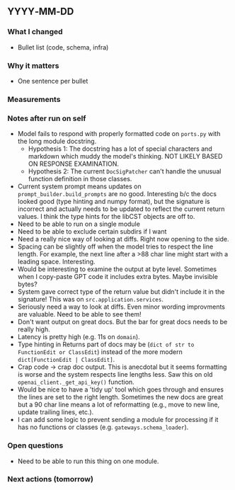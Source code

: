## YYYY‑MM‑DD

### What I changed

- Bullet list (code, schema, infra)

### Why it matters

- One sentence per bullet

### Measurements

### Notes after run on self

- Model fails to respond with properly formatted code on `ports.py` with the long
  module docstring.
  - Hypothesis 1: The docstring has a lot of special characters and
    markdown which muddy the model's thinking. NOT LIKELY BASED ON RESPONSE EXAMINATION.
  - Hypothesis 2: The current `DocSigPatcher` can't handle the unusual function
    definition in those classes.
- Current system prompt means updates on `prompt_builder.build_prompts` are no good.
  Interesting b/c the docs looked good (type hinting and numpy format), but the signature
  is incorrect and actually needs to be updated to reflect the current return values.
  I think the type hints for the libCST objects are off to.
- Need to be able to run on a single module
- Need to be able to exclude certain subdirs if I want
- Need a really nice way of looking at diffs. Right now opening to the side.
- Spacing can be slightly off when the model tries to respect the line length. For
  example, the next line after a >88 char line might start with a leading space.
  Interesting.
- Would be interesting to examine the output at byte level. Sometimes when I copy-paste
  GPT code it includes extra bytes. Maybe invisible bytes?
- System gave correct type of the return value but didn't include it in the signature!
  This was on `src.application.services`.
- Seriously need a way to look at diffs. Even minor wording improvments are valuable.
  Need to be able to see them!
- Don't want output on great docs. But the bar for great docs needs to be really high.
- Latency is pretty high (e.g. 11s on `domain`).
- Type hinting in Returns part of docs may be
  (`dict of str to FunctionEdit or ClassEdit`) instead of the more modern
  `dict[FunctionEdit | ClassEdit]`.
- Crap code -> crap doc output. This is anecdotal but it seems formatting is worse and
  the system respects line lengths less. Saw this on old
  `openai_client._get_api_key()` function.
- Would be nice to have a 'tidy up' tool which goes through and ensures the lines are
  set to the right length. Sometimes the new docs are great but a 90 char line means a
  lot of reformatting (e.g., move to new line, update trailing lines, etc.).
- I can add some logic to prevent sending a module for processing if it has no
  functions or classes (e.g. `gateways.schema_loader`).

### Open questions

- Need to be able to run this thing on one module.

### Next actions (tomorrow)
